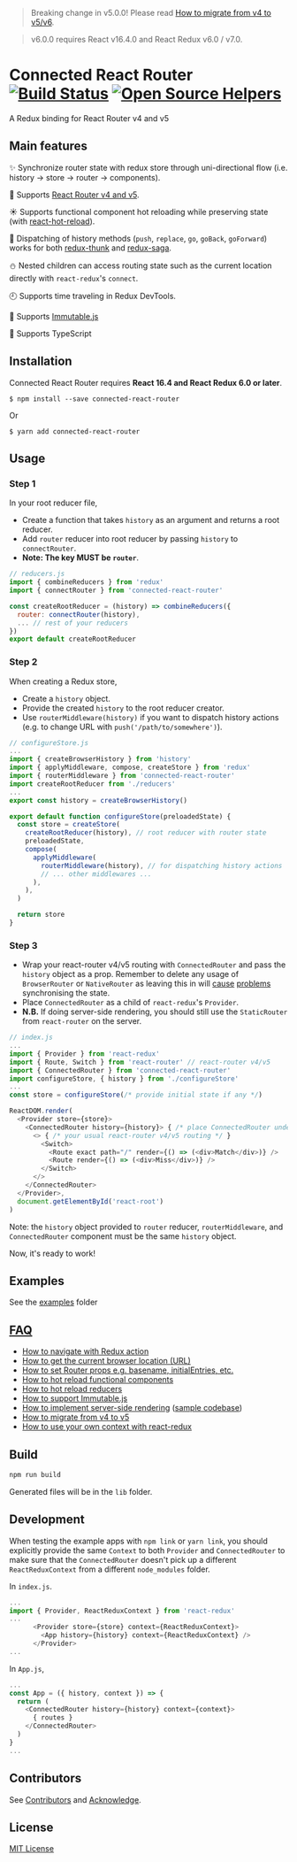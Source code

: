 > Breaking change in v5.0.0! Please read [How to migrate from v4 to v5/v6](https://github.com/supasate/connected-react-router/blob/master/FAQ.md#how-to-migrate-from-v4-to-v5v6).

> v6.0.0 requires React v16.4.0 and React Redux v6.0 / v7.0.

Connected React Router [![Build Status](https://travis-ci.org/supasate/connected-react-router.svg?branch=master)](https://travis-ci.org/supasate/connected-react-router) [![Open Source Helpers](https://www.codetriage.com/supasate/connected-react-router/badges/users.svg)](https://www.codetriage.com/supasate/connected-react-router)
======================
A Redux binding for React Router v4 and v5

Main features
-------------
:sparkles: Synchronize router state with redux store through uni-directional flow (i.e. history -> store -> router -> components).

:gift: Supports [React Router v4 and v5](https://github.com/ReactTraining/react-router).

:sunny: Supports functional component hot reloading while preserving state (with [react-hot-reload](https://github.com/gaearon/react-hot-loader)).

:tada: Dispatching of history methods (`push`, `replace`, `go`, `goBack`, `goForward`) works for both [redux-thunk](https://github.com/gaearon/redux-thunk) and [redux-saga](https://github.com/yelouafi/redux-saga).

:snowman: Nested children can access routing state such as the current location directly with `react-redux`'s `connect`.

:clock9: Supports time traveling in Redux DevTools.

:gem: Supports [Immutable.js](https://facebook.github.io/immutable-js/)

:muscle: Supports TypeScript


Installation
-----------
Connected React Router requires **React 16.4 and React Redux 6.0 or later**.


    $ npm install --save connected-react-router

Or

    $ yarn add connected-react-router

Usage
-----
### Step 1
In your root reducer file, 
- Create a function that takes `history` as an argument and returns a root reducer.
- Add `router` reducer into root reducer by passing `history` to `connectRouter`. 
- **Note: The key MUST be `router`**.
 
```js
// reducers.js
import { combineReducers } from 'redux'
import { connectRouter } from 'connected-react-router'

const createRootReducer = (history) => combineReducers({
  router: connectRouter(history),
  ... // rest of your reducers
})
export default createRootReducer
```

### Step 2
When creating a Redux store,
- Create a `history` object.
- Provide the created `history` to the root reducer creator.
- Use `routerMiddleware(history)` if you want to dispatch history actions (e.g. to change URL with `push('/path/to/somewhere')`).


```js
// configureStore.js
...
import { createBrowserHistory } from 'history'
import { applyMiddleware, compose, createStore } from 'redux'
import { routerMiddleware } from 'connected-react-router'
import createRootReducer from './reducers'
...
export const history = createBrowserHistory()

export default function configureStore(preloadedState) {
  const store = createStore(
    createRootReducer(history), // root reducer with router state
    preloadedState,
    compose(
      applyMiddleware(
        routerMiddleware(history), // for dispatching history actions
        // ... other middlewares ...
      ),
    ),
  )

  return store
}
```

### Step 3

- Wrap your react-router v4/v5 routing with `ConnectedRouter` and pass the `history` object as a prop.  Remember to delete any usage of `BrowserRouter` or `NativeRouter` as leaving this in will [cause](https://github.com/supasate/connected-react-router/issues/230#issuecomment-461628073) [problems](https://github.com/supasate/connected-react-router/issues/230#issuecomment-476164384) synchronising the state.
- Place `ConnectedRouter` as a child of `react-redux`'s `Provider`.
- **N.B.** If doing server-side rendering, you should still use the `StaticRouter` from `react-router` on the server.

```js
// index.js
...
import { Provider } from 'react-redux'
import { Route, Switch } from 'react-router' // react-router v4/v5
import { ConnectedRouter } from 'connected-react-router'
import configureStore, { history } from './configureStore'
...
const store = configureStore(/* provide initial state if any */)

ReactDOM.render(
  <Provider store={store}>
    <ConnectedRouter history={history}> { /* place ConnectedRouter under Provider */ }
      <> { /* your usual react-router v4/v5 routing */ }
        <Switch>
          <Route exact path="/" render={() => (<div>Match</div>)} />
          <Route render={() => (<div>Miss</div>)} />
        </Switch>
      </>
    </ConnectedRouter>
  </Provider>,
  document.getElementById('react-root')
)
```
Note: the `history` object provided to `router` reducer, `routerMiddleware`, and `ConnectedRouter` component must be the same `history` object.

Now, it's ready to work!


Examples
--------
See the [examples](https://github.com/supasate/connected-react-router/tree/master/examples) folder

[FAQ](https://github.com/supasate/connected-react-router/tree/master/FAQ.md)
-----
- [How to navigate with Redux action](https://github.com/supasate/connected-react-router/tree/master/FAQ.md#how-to-navigate-with-redux-action)
- [How to get the current browser location (URL)](https://github.com/supasate/connected-react-router/tree/master/FAQ.md#how-to-get-the-current-browser-location-url)
- [How to set Router props e.g. basename, initialEntries, etc.](https://github.com/supasate/connected-react-router/tree/master/FAQ.md#how-to-set-router-props-eg-basename-initialentries-etc)
- [How to hot reload functional components](https://github.com/supasate/connected-react-router/tree/master/FAQ.md#how-to-hot-reload-functional-components)
- [How to hot reload reducers](https://github.com/supasate/connected-react-router/tree/master/FAQ.md#how-to-hot-reload-reducers)
- [How to support Immutable.js](https://github.com/supasate/connected-react-router/tree/master/FAQ.md#how-to-support-immutablejs)
- [How to implement server-side rendering](https://medium.com/@cereallarceny/server-side-rendering-in-create-react-app-with-all-the-goodies-without-ejecting-4c889d7db25e) ([sample codebase](https://github.com/cereallarceny/cra-ssr))
- [How to migrate from v4 to v5](https://github.com/supasate/connected-react-router/tree/master/FAQ.md#how-to-migrate-from-v4-to-v5)
- [How to use your own context with react-redux](https://github.com/supasate/connected-react-router/tree/master/FAQ.md#how-to-use-your-own-context-with-react-redux)

Build
-----
```bash
npm run build
```
Generated files will be in the `lib` folder.

Development
-----------
When testing the example apps with `npm link` or `yarn link`, you should explicitly provide the same `Context` to both `Provider` and `ConnectedRouter` to make sure that the `ConnectedRouter` doesn't pick up a different `ReactReduxContext` from a different `node_modules` folder.

In `index.js`.
```js
...
import { Provider, ReactReduxContext } from 'react-redux'
...
      <Provider store={store} context={ReactReduxContext}>
        <App history={history} context={ReactReduxContext} />
      </Provider>
...
```

In `App.js`,
```js
...
const App = ({ history, context }) => {
  return (
    <ConnectedRouter history={history} context={context}>
      { routes }
    </ConnectedRouter>
  )
}
...
```

Contributors
------------
See [Contributors](https://github.com/supasate/connected-react-router/graphs/contributors) and [Acknowledge](https://github.com/supasate/connected-react-router/blob/master/ACKNOWLEDGE.md).

License
-------
[MIT License](https://github.com/supasate/connected-react-router/blob/master/LICENSE.md)

